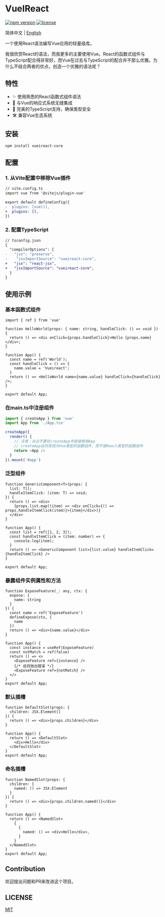 # VueIReact

[![npm version](https://img.shields.io/npm/v/vueireact-core.svg)](https://www.npmjs.com/package/vueireact-core)
[![license](https://img.shields.io/npm/l/vueireact-core.svg)](https://github.com/vueireact/vueireact/blob/main/LICENSE)

简体中文 | [English](./readme.md)

一个使用React语法编写Vue应用的轻量级库。

我很欣赏React的语法，而我更多的主要使用Vue。React的函数式组件与TypeScript配合得非常好，而Vue在过去与TypeScript的配合并不那么优雅。为什么不结合两者的优点，创造一个优雅的语法呢？

## 特性

- ✨ 使用熟悉的React函数式组件语法
- 🔄 与Vue的响应式系统无缝集成
- 🧩 完美的TypeScript支持，确保类型安全
- 🛠️ 兼容Vue生态系统

## 安装

```bash
npm install vueireact-core
```

## 配置

### 1. 从Vite配置中移除Vue插件

```diff
// vite.config.ts
import vue from '@vitejs/plugin-vue'

export default defineConfig({
-  plugins: [vue()],
+  plugins: [],
})
```

### 2. 配置TypeScript

```diff 
// tsconfig.json
{
  "compilerOptions": {
-   "jsx": "preserve",
-    "jsxImportSource": "vueireact-core",
+   "jsx": "react-jsx",
+   "jsxImportSource": "vueireact-core",
  }
}
```

## 使用示例

### 基本函数式组件

```tsx
import { ref } from 'vue'

function HelloWorld(props: { name: string, handleClick: () => void }) {
  return () => <div onClick={props.handleClick}>Hello {props.name}</div>;
}

function App() {
  const name = ref('World');
  const handleClick = () => {
    name.value = 'Vueireact';
  }
  return () => <HelloWorld name={name.value} handleClick={handleClick} />;
}

export default App;
```

### 在main.ts中注册组件

```ts
import { createApp } from 'vue'
import App from './App.tsx'

createApp({
  render() {
    // 注意：永远不要在createApp中直接使用App
    // createApp会将其视为Vue类型的函数组件，而不是React类型的函数组件
    return <App />
  }
}).mount('#app')
```

### 泛型组件

```tsx
function GenericComponent<T>(props: {
  list: T[];
  handleItemClick: (item: T) => void;
}) {
  return () => <div>
    {props.list.map((item) => <div onClick={() => props.handleItemClick(item)}>{item}</div>)}
  </div>
}

function App() {
  const list = ref([1, 2, 3]);
  const handleItemClick = (item: number) => {
    console.log(item);
  }
  return () => <GenericComponent list={list.value} handleItemClick={handleItemClick} /> 
}

export default App;
```

### 暴露组件实例属性和方法

```tsx
function ExposeFeature(_: any, ctx: {
  expose: {
    name: string
  }
}) {
  const name = ref('ExposeFeature')
  defineExpose(ctx, {
    name
  })
  return () => <div>{name.value}</div>
}

function App() {
  const instance = useRef(ExposeFeature)
  const notMatch = ref(false)
  return () => <>
    <ExposeFeature ref={instance} />
    {/* 这将抛出错误 */}
    <ExposeFeature ref={notMatch} />
  </>
}
export default App;
```

### 默认插槽

```tsx
function DefaultSlot(props: {
  children: JSX.Element[]
}) {
  return () => <div>{props.children}</div>
}

function App() {
  return () => <DefaultSlot>
    <div>Hello</div>
  </DefaultSlot>
}
export default App;
```

### 命名插槽

```tsx 
function NamedSlot(props: {
  children: {
    named: () => JSX.Element
  }
}) {
  return () => <div>{props.children.named()}</div>
}

function App() {
  return () => <NamedSlot>
    {
      {
        named: () => <div>Hello</div>,
      }
    }
  </NamedSlot>
}
export default App;
```

## Contribution

欢迎提出问题和PR来改进这个项目。

## LICENSE

[MIT](LICENSE)